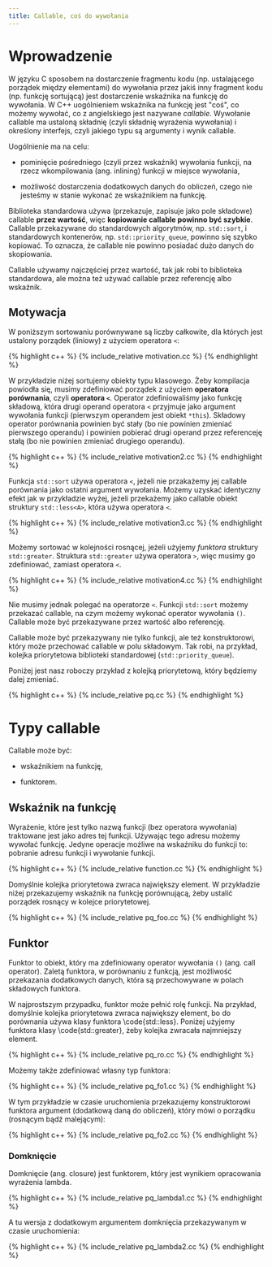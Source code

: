 ```yaml
---
title: Callable, coś do wywołania
---
```


# Wprowadzenie

W języku C sposobem na dostarczenie fragmentu kodu (np. ustalającego
porządek między elementami) do wywołania przez jakiś inny fragment
kodu (np. funkcję sortującą) jest dostarczenie wskaźnika na funkcję do
wywołania.  W C++ uogólnieniem wskaźnika na funkcję jest "coś", co
możemy wywołać, co z angielskiego jest nazywane *callable*.  Wywołanie
callable ma ustaloną składnię (czyli składnię wyrażenia wywołania) i
określony interfejs, czyli jakiego typu są argumenty i wynik callable.

Uogólnienie ma na celu:

* pominięcie pośredniego (czyli przez wskaźnik) wywołania funkcji, na
  rzecz wkompilowania (ang. inlining) funkcji w miejsce wywołania,

* możliwość dostarczenia dodatkowych danych do obliczeń, czego nie
  jesteśmy w stanie wykonać ze wskaźnikiem na funkcję.

Biblioteka standardowa używa (przekazuje, zapisuje jako pole składowe)
callable **przez wartość**, więc **kopiowanie callable powinno być
szybkie**.  Callable przekazywane do standardowych algorytmów,
np. `std::sort`, i standardowych kontenerów,
np. `std::priority_queue`, powinno się szybko kopiować.  To oznacza,
że callable nie powinno posiadać dużo danych do skopiowania.

Callable używamy najczęściej przez wartość, tak jak robi to biblioteka
standardowa, ale można też używać callable przez referencję albo
wskaźnik.

## Motywacja

W poniższym sortowaniu porównywane są liczby całkowite, dla których
jest ustalony porządek (liniowy) z użyciem operatora `<`:

{% highlight c++ %}
{% include_relative motivation.cc %}
{% endhighlight %}

W przykładzie niżej sortujemy obiekty typu klasowego.  Żeby kompilacja
powiodła się, musimy zdefiniować porządek z użyciem **operatora
porównania**, czyli **operatora `<`**.  Operator zdefiniowaliśmy jako
funkcję składową, która drugi operand operatora `<` przyjmuje jako
argument wywołania funkcji (pierwszym operandem jest obiekt `*this`).
Składowy operator porównania powinien być stały (bo nie powinien
zmieniać pierwszego operandu) i powinien pobierać drugi operand przez
referenceję stałą (bo nie powinien zmieniać drugiego operandu).

{% highlight c++ %}
{% include_relative motivation2.cc %}
{% endhighlight %}

Funkcja `std::sort` używa operatora `<`, jeżeli nie przakażemy jej
callable porównania jako ostatni argument wywołania.  Możemy uzyskać
identyczny efekt jak w przykładzie wyżej, jeżeli przekażemy jako
callable obiekt struktury `std::less<A>`, która używa operatora `<`.

{% highlight c++ %}
{% include_relative motivation3.cc %}
{% endhighlight %}

Możemy sortować w kolejności rosnącej, jeżeli użyjemy *funktora*
struktury `std::greater`.  Struktura `std::greater` używa operatora
`>`, więc musimy go zdefiniować, zamiast operatora `<`.

{% highlight c++ %}
{% include_relative motivation4.cc %}
{% endhighlight %}

Nie musimy jednak polegać na operatorze `<`.  Funkcji `std::sort`
możemy przekazać callable, na czym możemy wykonać operator wywołania
`()`.  Callable może być przekazywane przez wartość albo referencję.

Callable może być przekazywany nie tylko funkcji, ale też
konstruktorowi, który może przechować callable w polu składowym.  Tak
robi, na przykład, kolejka priorytetowa biblioteki standardowej
(`std::priority_queue`).

Poniżej jest nasz roboczy przykład z kolejką priorytetową, który
będziemy dalej zmieniać.

{% highlight c++ %}
{% include_relative pq.cc %}
{% endhighlight %}

# Typy callable

Callable może być:

* wskaźnikiem na funkcję,

* funktorem.

## Wskaźnik na funkcję

Wyrażenie, które jest tylko nazwą funkcji (bez operatora wywołania)
traktowane jest jako adres tej funkcji.  Używając tego adresu możemy
wywołać funkcję.  Jedyne operacje możliwe na wskaźniku do funkcji to:
pobranie adresu funkcji i wywołanie funkcji.

{% highlight c++ %}
{% include_relative function.cc %}
{% endhighlight %}

Domyślnie kolejka priorytetowa zwraca największy element.  W
przykładzie niżej przekazujemy wskaźnik na funkcję porównującą, żeby
ustalić porządek rosnący w kolejce priorytetowej.

{% highlight c++ %}
{% include_relative pq_foo.cc %}
{% endhighlight %}

## Funktor

Funktor to obiekt, który ma zdefiniowany operator wywołania `()`
(ang. call operator).  Zaletą funktora, w porównaniu z funkcją, jest
możliwość przekazania dodatkowych danych, która są przechowywane w
polach składowych funktora.

W najprostszym przypadku, funktor może pełnić rolę funkcji.  Na
przykład, domyślnie kolejka priorytetowa zwraca największy element, bo
do porównania używa klasy funktora \code{std::less<T>}.  Poniżej
użyjemy funktora klasy \code{std::greater<T>}, żeby kolejka zwracała
najmniejszy element.

{% highlight c++ %}
{% include_relative pq_ro.cc %}
{% endhighlight %}

Możemy także zdefiniować własny typ funktora:

{% highlight c++ %}
{% include_relative pq_fo1.cc %}
{% endhighlight %}

W tym przykładzie w czasie uruchomienia przekazujemy konstruktorowi
funktora argument (dodatkową daną do obliczeń), który mówi o porządku
(rosnącym bądź malejącym):

{% highlight c++ %}
{% include_relative pq_fo2.cc %}
{% endhighlight %}

### Domknięcie

Domknięcie (ang. closure) jest funktorem, który jest wynikiem
opracowania wyrażenia lambda.

{% highlight c++ %}
{% include_relative pq_lambda1.cc %}
{% endhighlight %}

A tu wersja z dodatkowym argumentem domknięcia przekazywanym w czasie
uruchomienia:

{% highlight c++ %}
{% include_relative pq_lambda2.cc %}
{% endhighlight %}

<!-- LocalWords: callable inlined -->
